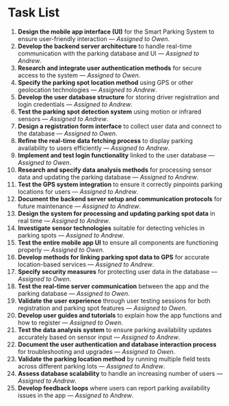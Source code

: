 # Task List

1. **Design the mobile app interface (UI)** for the Smart Parking System to ensure user-friendly interaction — *Assigned to Owen*.
2. **Develop the backend server architecture** to handle real-time communication with the parking database and UI — *Assigned to Andrew*.
3. **Research and integrate user authentication methods** for secure access to the system — *Assigned to Owen*.
4. **Specify the parking spot location method** using GPS or other geolocation technologies — *Assigned to Andrew*.
5. **Develop the user database structure** for storing driver registration and login credentials — *Assigned to Andrew*.
6. **Test the parking spot detection system** using motion or infrared sensors — *Assigned to Andrew*.
7. **Design a registration form interface** to collect user data and connect to the database — *Assigned to Owen*.
8. **Refine the real-time data fetching process** to display parking availability to users efficiently — *Assigned to Andrew*.
9. **Implement and test login functionality** linked to the user database — *Assigned to Owen*.
10. **Research and specify data analysis methods** for processing sensor data and updating the parking database — *Assigned to Andrew*.
11. **Test the GPS system integration** to ensure it correctly pinpoints parking locations for users — *Assigned to Andrew*.
12. **Document the backend server setup and communication protocols** for future maintenance — *Assigned to Andrew*.
13. **Design the system for processing and updating parking spot data** in real time — *Assigned to Andrew*.
14. **Investigate sensor technologies** suitable for detecting vehicles in parking spots — *Assigned to Andrew*.
15. **Test the entire mobile app UI** to ensure all components are functioning properly — *Assigned to Owen*.
16. **Develop methods for linking parking spot data to GPS** for accurate location-based services — *Assigned to Andrew*.
17. **Specify security measures** for protecting user data in the database — *Assigned to Owen*.
18. **Test the real-time server communication** between the app and the parking database — *Assigned to Owen*.
19. **Validate the user experience** through user testing sessions for both registration and parking spot features — *Assigned to Owen*.
20. **Develop user guides and tutorials** to explain how the app functions and how to register — *Assigned to Owen*.
21. **Test the data analysis system** to ensure parking availability updates accurately based on sensor input — *Assigned to Andrew*.
22. **Document the user authentication and database interaction process** for troubleshooting and upgrades — *Assigned to Owen*.
23. **Validate the parking location method** by running multiple field tests across different parking lots — *Assigned to Andrew*.
24. **Assess database scalability** to handle an increasing number of users — *Assigned to Andrew*.
25. **Develop feedback loops** where users can report parking availability issues in the app — *Assigned to Andrew*.
